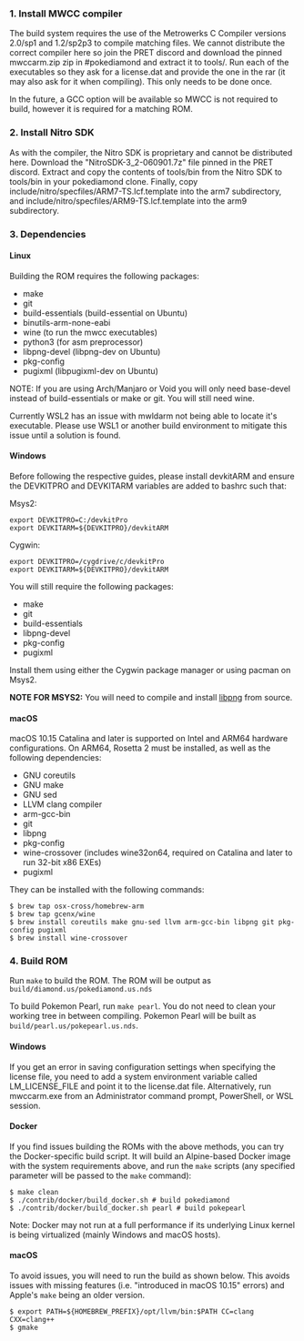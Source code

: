 ### 1. Install MWCC compiler

The build system requires the use of the Metrowerks C Compiler versions 2.0/sp1 and 1.2/sp2p3 to compile matching files. We cannot distribute the correct compiler here so join the PRET discord and download the pinned mwccarm.zip zip in #pokediamond and extract it to tools/. Run each of the executables so they ask for a license.dat and provide the one in the rar (it may also ask for it when compiling). This only needs to be done once.

In the future, a GCC option will be available so MWCC is not required to build, however it is required for a matching ROM.

### 2. Install Nitro SDK

As with the compiler, the Nitro SDK is proprietary and cannot be distributed here. Download the "NitroSDK-3_2-060901.7z" file pinned in the PRET discord. Extract and copy the contents of tools/bin from the Nitro SDK to tools/bin in your pokediamond clone. Finally, copy include/nitro/specfiles/ARM7-TS.lcf.template into the arm7 subdirectory, and include/nitro/specfiles/ARM9-TS.lcf.template into the arm9 subdirectory.

### 3. Dependencies

#### Linux

Building the ROM requires the following packages:

* make
* git
* build-essentials (build-essential on Ubuntu)
* binutils-arm-none-eabi
* wine (to run the mwcc executables)
* python3 (for asm preprocessor)
* libpng-devel (libpng-dev on Ubuntu)
* pkg-config
* pugixml (libpugixml-dev on Ubuntu)

NOTE: If you are using Arch/Manjaro or Void you will only need base-devel instead of build-essentials or make or git. You will still need wine.

Currently WSL2 has an issue with mwldarm not being able to locate it's executable. Please use WSL1 or another build environment to mitigate this issue until a solution is found.

#### Windows

Before following the respective guides, please install devkitARM and ensure the DEVKITPRO and DEVKITARM variables are added to bashrc such that:

Msys2:
```console
export DEVKITPRO=C:/devkitPro 
export DEVKITARM=${DEVKITPRO}/devkitARM
```

Cygwin:
```console
export DEVKITPRO=/cygdrive/c/devkitPro
export DEVKITARM=${DEVKITPRO}/devkitARM
```

You will still require the following packages:

* make
* git
* build-essentials
* libpng-devel
* pkg-config
* pugixml

Install them using either the Cygwin package manager or using pacman on Msys2.

**NOTE FOR MSYS2:** You will need to compile and install [libpng](https://www.libpng.org/pub/png/libpng.html) from source.

#### macOS

macOS 10.15 Catalina and later is supported on Intel and ARM64 hardware configurations. On ARM64, Rosetta 2 must be installed, as well as the following dependencies:

* GNU coreutils
* GNU make
* GNU sed
* LLVM clang compiler
* arm-gcc-bin
* git
* libpng
* pkg-config
* wine-crossover (includes wine32on64, required on Catalina and later to run 32-bit x86 EXEs)
* pugixml

They can be installed with the following commands:

```console
$ brew tap osx-cross/homebrew-arm
$ brew tap gcenx/wine
$ brew install coreutils make gnu-sed llvm arm-gcc-bin libpng git pkg-config pugixml
$ brew install wine-crossover
```

### 4. Build ROM

Run `make` to build the ROM. The ROM will be output as `build/diamond.us/pokediamond.us.nds`

To build Pokemon Pearl, run `make pearl`. You do not need to clean your working tree in between compiling. Pokemon Pearl will be built as `build/pearl.us/pokepearl.us.nds`.

#### Windows

If you get an error in saving configuration settings when specifying the license file, you need to add a system environment variable called LM_LICENSE_FILE and point it to the license.dat file. Alternatively, run mwccarm.exe from an Administrator command prompt, PowerShell, or WSL session.

#### Docker

If you find issues building the ROMs with the above methods, you can try the Docker-specific build script. It will build an Alpine-based Docker image with the system requirements above, and run the `make` scripts (any specified parameter will be passed to the `make` command):

```console
$ make clean
$ ./contrib/docker/build_docker.sh # build pokediamond
$ ./contrib/docker/build_docker.sh pearl # build pokepearl
```

Note: Docker may not run at a full performance if its underlying Linux kernel is being virtualized (mainly Windows and macOS hosts).

#### macOS

To avoid issues, you will need to run the build as shown below. This avoids issues with missing features (i.e. "introduced in macOS 10.15" errors) and Apple's `make` being an older version.

```console
$ export PATH=${HOMEBREW_PREFIX}/opt/llvm/bin:$PATH CC=clang CXX=clang++
$ gmake
```
